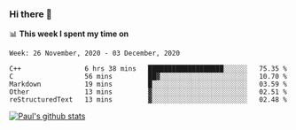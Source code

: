 ### Hi there 👋

📊 **This week I spent my time on**
<!--START_SECTION:waka-->
```text
Week: 26 November, 2020 - 03 December, 2020

C++                6 hrs 38 mins   ███████████████████░░░░░░   75.35 % 
C                  56 mins         ██▓░░░░░░░░░░░░░░░░░░░░░░   10.70 % 
Markdown           19 mins         █░░░░░░░░░░░░░░░░░░░░░░░░   03.59 % 
Other              13 mins         ▓░░░░░░░░░░░░░░░░░░░░░░░░   02.51 % 
reStructuredText   13 mins         ▓░░░░░░░░░░░░░░░░░░░░░░░░   02.48 % 
```
<!--END_SECTION:waka-->


[![Paul's github stats](https://github-readme-stats.vercel.app/api?username=mickeyouyou&theme=dracula&show_icons=true)](https://github.com/anuraghazra/github-readme-stats)
